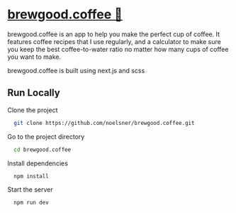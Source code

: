 
# [brewgood.coffee 🔗](https://brewgood.coffee/)

brewgood.coffee is an app to help you make the perfect cup of coffee. 
It features coffee recipes that I use regularly, and a calculator to make sure you keep the best coffee-to-water ratio no matter how many cups of coffee you want to make. 

brewgood.coffee is built using next.js and scss
## Run Locally

Clone the project

```bash
  git clone https://github.com/noelsner/brewgood.coffee.git
```

Go to the project directory

```bash
  cd brewgood.coffee
```

Install dependencies

```bash
  npm install
```

Start the server

```bash
  npm run dev
```

  
